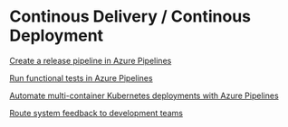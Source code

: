 # Continous Delivery / Continous Deployment

[Create a release pipeline in Azure Pipelines](https://docs.microsoft.com/en-us/learn/modules/create-release-pipeline/)

[Run functional tests in Azure Pipelines](https://docs.microsoft.com/en-us/learn/modules/run-functional-tests-azure-pipelines/)

[Automate multi-container Kubernetes deployments with Azure Pipelines](https://docs.microsoft.com/en-us/learn/modules/deploy-kubernetes/)

[Route system feedback to development teams](https://docs.microsoft.com/en-us/learn/modules/route-system-feedback/)
